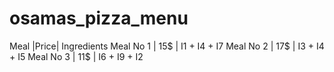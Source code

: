 # osamas_pizza_menu

   Meal   |Price| Ingredients
Meal No 1 | 15$ | I1 + I4 + I7
Meal No 2 | 17$ | I3 + I4 + I5
Meal No 3 | 11$ | I6 + I9 + I2




